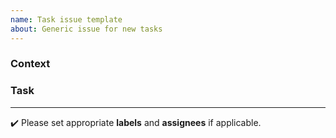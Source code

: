 ```yaml
---
name: Task issue template
about: Generic issue for new tasks
---
```


### Context

### Task

---
:heavy_check_mark: Please set appropriate **labels** and **assignees** if applicable.